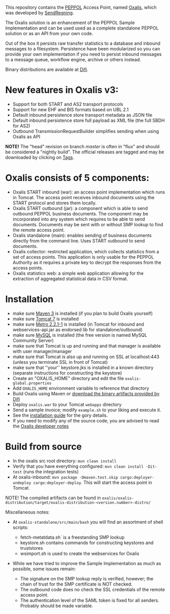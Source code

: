 This repository contains the [PEPPOL](http://www.peppol.eu/) Access Point, named [Oxalis](http://en.wikipedia.org/wiki/Common_wood_sorrel),
which was developed by [SendRegning](http://www.sendregning.no/).

The Oxalis solution is an enhancement of the PEPPOL Sample Implementation and can be used used as 
a complete standalone PEPPOL solution or as an API from your own code.

Out of the box it persists raw transfer statistics to a database and inbound messages to a filesystem.
Persistence have been modularized so you can provide your own implementation if you need to
persist inbound messages to a message queue, workflow engine, archive or others instead.

Binary distributions are available at [Difi](http://vefa.difi.no/oxalis/).

# New features in Oxalis v3:

* Support for both START and AS2 transport protocols
* Support for new EHF and BIS formats based on UBL 2.1
* Default inbound persistence store transport metadata as JSON file
* Default inbound persistence store full payload as XML file (the full SBDH for AS2)
* Outbound TransmissionRequestBuilder simplifies sending when using Oxalis as API
 
**NOTE!** The "head" revision on branch *master* is often in "flux" and should be considered a "nightly build".
The official releases are tagged and may be downloaded by clicking on [Tags](https://github.com/difi/oxalis/tags).

# Oxalis consists of 5 components:

* Oxalis START inbound (war): an access point implementation which runs in Tomcat.
    The access point receives inbound documents using the START protocol and stores them locally.
* Oxalis START outbound (jar): a component which is able to send outbound PEPPOL business documents.
    The component may be incorporated into any system which requires to be able to send documents. Documents may be sent with or without SMP lookup to find the remote access point.
* Oxalis standalone (main): enables sending of business documents directly from the command line.
    Uses START outbound to send documents.
* Oxalis collector: restricted application, which collects statistics from a set of access points. This application is only usable
 for the PEPPOL Authority as it requires a private key to decrypt the responses from the access points.
* Oxalis statistics web: a simple web application allowing for the extraction of aggregated statistical data in CSV format.

# Installation

* make sure [Maven 3](http://maven.apache.org/) is installed (if you plan to build Oxalis yourself)
* make sure [Tomcat 7](http://tomcat.apache.org/download-70.cgi) is installed
* make sure [Metro 2.2.1-1](https://metro.java.net/2.2.1-1/) is installed (in Tomcat for inbound and webservices-api.jar as endorsed lib for standalone/outbound)
* make sure [MySQL](www.mysql.com/downloads/mysql/) is installed (the free version is named MySQL Community Server)
* make sure that Tomcat is up and running and that manager is available with user manager/manager
* make sure that Tomcat is also up and running on SSL at localhost:443 (unless you terminate SSL in front of Tomcat)
* make sure that ''your'' keystore.jks is installed in a known directory (separate instructions for constructing the keystore)
* Create an "OXALIS_HOME" directory and edit the file `oxalis-global.properties`
* Add `OXALIS_HOME` environment variable to reference that directory
* Build Oxalis using Maven or [download the binary artifacts provided by Difi](http://vefa.difi.no/oxalis/)
* Deploy `oxalis.war` to your Tomcat `webapps` directory
* Send a sample invoice; modify `example.sh` to your liking and execute it.
* See the [installation guide](/doc/install/installation.md) for the gory details.
* If you need to modify any of the source code, you are advised to read the [Oxalis developer notes](/developer-readme.md)

# Build from source

* In the oxalis src root directory: `mvn clean install`
* Verify that you have everything configured: `mvn clean install -Dit-test` (runs the integration tests)
* At oxalis-inbound: `mvn package -Dmaven.test.skip cargo:deployer-undeploy cargo:deployer-deploy`. This will start the access point in Tomcat.

NOTE! The compiled artifacts can be found in `oxalis/oxalis-distribution/target/oxalis-distribution-<version.number>-distro/`

Miscellaneous notes:

* At `oxalis-standalone/src/main/bash` you will find an assortment of shell scripts:
	- fetch-metatdata.sh` is a freestanding SMP lookup
	- keystore.sh contains commands for constructing keystores and truststores
	- wsimport.sh is used to create the webservices for Oxalis

* While we have tried to improve the Sample Implementation as much as possible, some issues remain:
	- The signature on the SMP lookup reply is verified, however; the chain of trust for the SMP certificate is NOT checked.
	- The outbound code does no check the SSL credentials of the remote access point.
	- The authentication level of the SAML token is fixed for all senders. Probably should be made variable.

	
